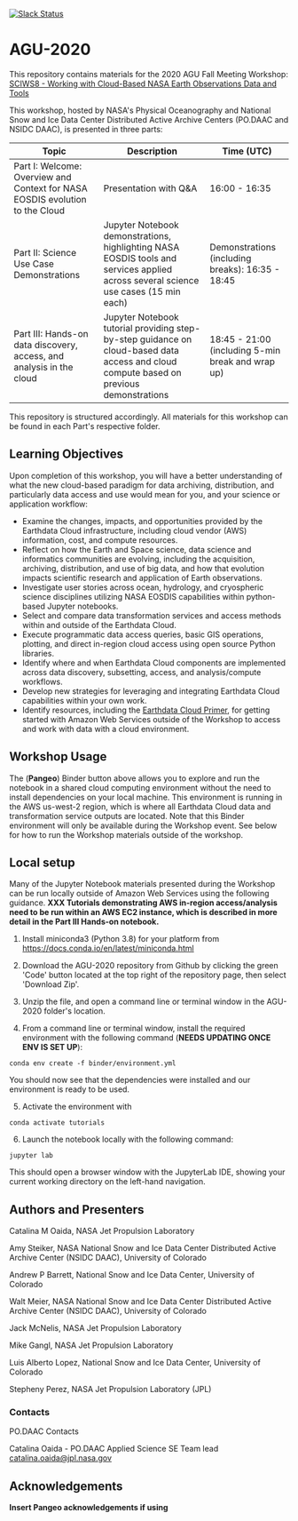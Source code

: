 [![Slack Status][slack-status-icon]][slack-status]

# AGU-2020

This repository contains materials for the 2020 AGU Fall Meeting Workshop: [SCIWS8 - Working with Cloud-Based NASA Earth Observations Data and Tools](https://agu.confex.com/agu/fm20/meetingapp.cgi/Session/105465)

This workshop, hosted by NASA's Physical Oceanography and National Snow and Ice Data Center Distributed Active Archive Centers (PO.DAAC and NSIDC DAAC), is presented in three parts: 

| Topic                                                                        | Description                                                                                                                             | Time (UTC)                                                                                                    |
|------------------------------------------------------------------------------|-----------------------------------------------------------------------------------------------------------------------------------------|---------------------------------------------------------------------------------------------------------------|
| Part I: Welcome: Overview and Context for NASA EOSDIS evolution to the Cloud | Presentation with Q&A                                                                                                                   | 16:00 - 16:35                                                                                                 |
| Part II: Science Use Case Demonstrations                                     | Jupyter Notebook demonstrations, highlighting NASA EOSDIS tools and services applied across several science use cases (15 min each)     | Demonstrations (including breaks): 16:35 - 18:45|
| Part III: Hands-on data discovery, access, and analysis in the cloud         | Jupyter Notebook tutorial providing step-by-step guidance on cloud-based data access and cloud compute based on previous demonstrations | 18:45 - 21:00 (including 5-min break and wrap up)                                                             |

This repository is structured accordingly. All materials for this workshop can be found in each Part's respective folder.

## Learning Objectives

Upon completion of this workshop, you will have a better understanding of what the new cloud-based paradigm for data archiving, distribution, and particularly data access and use would mean for you, and your science or application workflow:

* Examine the changes, impacts, and opportunities provided by the Earthdata Cloud infrastructure, including cloud vendor (AWS) information, cost, and compute resources.
* Reflect on how the Earth and Space science, data science and informatics communities are evolving, including the acquisition, archiving, distribution, and use of big data, and how that evolution impacts scientific research and application of Earth observations. 
* Investigate user stories across ocean, hydrology, and cryospheric science disciplines utilizing NASA EOSDIS capabilities within python-based Jupyter notebooks.
* Select and compare data transformation services and access methods within and outside of the Earthdata Cloud.
* Execute programmatic data access queries, basic GIS operations, plotting, and direct in-region cloud access using open source Python libraries.
* Identify where and when Earthdata Cloud components are implemented across data discovery, subsetting, access, and analysis/compute workflows.
* Develop new strategies for leveraging and integrating Earthdata Cloud capabilities within your own work.
* Identify resources, including the [Earthdata Cloud Primer](https://earthdata.nasa.gov/learn/user-resources/webinars-and-tutorials/cloud-primer), for getting started with Amazon Web Services outside of the Workshop to access and work with data with a cloud environment. 

## Workshop Usage

The (__Pangeo__) Binder button above allows you to explore and run the notebook in a shared cloud computing environment without the need to install dependencies on your local machine. This environment is running in the AWS us-west-2 region, which is where all Earthdata Cloud data and transformation service outputs are located. Note that this Binder environment will only be available during the Workshop event. See below for how to run the Workshop materials outside of the workshop.

## Local setup 

Many of the Jupyter Notebook materials presented during the Workshop can be run locally outside of Amazon Web Services using the following guidance. __XXX Tutorials demonstrating AWS in-region access/analysis need to be run within an AWS EC2 instance, which is described in more detail in the Part III Hands-on notebook.__ 

1. Install miniconda3 (Python 3.8) for your platform from https://docs.conda.io/en/latest/miniconda.html

2. Download the AGU-2020 repository from Github by clicking the green 'Code' button located at the top right of the repository page, then select 'Download Zip'.

3. Unzip the file, and open a command line or terminal window in the AGU-2020 folder's location.

4. From a command line or terminal window, install the required environment with the following command (__NEEDS UPDATING ONCE ENV IS SET UP__):

`conda env create -f binder/environment.yml`

You should now see that the dependencies were installed and our environment is ready to be used.

5. Activate the environment with

`conda activate tutorials`

6. Launch the notebook locally with the following command:

`jupyter lab`

This should open a browser window with the JupyterLab IDE, showing your current working directory on the left-hand navigation. 


## Authors and Presenters

Catalina M Oaida, NASA Jet Propulsion Laboratory 

Amy Steiker, NASA National Snow and Ice Data Center Distributed Active Archive Center (NSIDC DAAC), University of Colorado

Andrew P Barrett, National Snow and Ice Data Center, University of Colorado

Walt Meier, NASA National Snow and Ice Data Center Distributed Active Archive Center (NSIDC DAAC), University of Colorado

Jack McNelis, NASA Jet Propulsion Laboratory

Mike Gangl, NASA Jet Propulsion Laboratory

Luis Alberto Lopez, National Snow and Ice Data Center, University of Colorado

Stepheny Perez, NASA Jet Propulsion Laboratory (JPL)


### Contacts

PO.DAAC Contacts

Catalina Oaida - PO.DAAC Applied Science SE Team lead
catalina.oaida@jpl.nasa.gov

## Acknowledgements

__Insert Pangeo acknowledgements if using__

[slack-status-icon]: https://img.shields.io/badge/Slack-AGU--tutorial-blue.svg
[slack-status]: https://nasadaacagu20-5ai7790.slack.com/archives/C01ETUUUDN3
